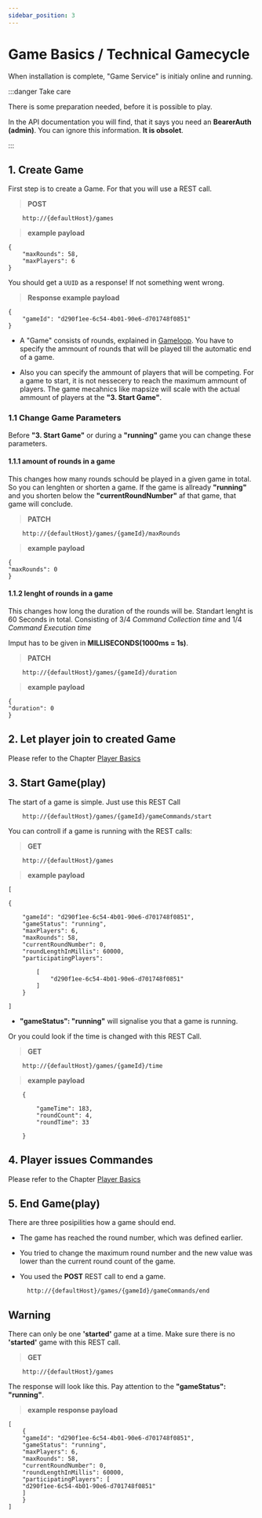 ```yaml
---
sidebar_position: 3
---
```


# Game Basics / Technical Gamecycle

When installation is complete, "Game Service" is initialy online and running.

:::danger Take care

There is some preparation needed, before it is possible to play.

In the API documentation you will find, that it says you need an **BearerAuth (admin)**. You can ignore this information. **It is obsolet**.  

:::

## 1. Create Game

First step is to create a Game. For that you will use a REST call.

>**POST**

        http://{defaultHost}/games

>**example payload**

    {
        "maxRounds": 58,
        "maxPlayers": 6
    }

You should get a `UUID` as a response! If not something went wrong.

>**Response example payload**

    {
        "gameId": "d290f1ee-6c54-4b01-90e6-d701748f0851"
    }


* A "Game" consists of rounds, explained in [Gameloop](/game/game.md). You have to specify the ammount of  rounds that will be played till the automatic end of a game.


* Also you can specify the ammount of players that will be competing. For a game to start, it is not nessecery to reach the maximum ammount of players. The game mecahnics like mapsize will scale with the actual ammount of players at the **"3. Start Game"**.

### 1.1 Change Game Parameters

Before **"3. Start Game"** or during a  **"running"** game you can change these parameters.

#### 1.1.1 amount of rounds in a game

This changes how many rounds schould be played in a given game in total.
So you can lenghten or shorten a game.
If the game is allready **"running"** and you shorten below the **"currentRoundNumber"** af that game, that game will conclude.

>**PATCH**

        http://{defaultHost}/games/{gameId}/maxRounds

>**example payload**

    {
    "maxRounds": 0
    }

#### 1.1.2 lenght of rounds in a game

This changes how long the duration of the rounds will be.
Standart lenght is 60 Seconds in total. Consisting of 3/4 *Command Collection time* and 1/4 *Command Execution time*

Imput has to be given in **MILLISECONDS(1000ms = 1s)**.

>**PATCH**

        http://{defaultHost}/games/{gameId}/duration

>**example payload**

    {
    "duration": 0
    }

## 2. Let player join to created Game

Please refer to the Chapter [Player Basics](https://the-microservice-dungeon.github.io/docs/quickGuide/howToBuildAPlayer)

## 3. Start Game(play)

The start of a game is simple. Just use this REST Call

        http://{defaultHost}/games/{gameId}/gameCommands/start

You can controll if a game is running with the REST calls:

>**GET**

        http://{defaultHost}/games

>**example payload**

    [

    {

        "gameId": "d290f1ee-6c54-4b01-90e6-d701748f0851",
        "gameStatus": "running",
        "maxPlayers": 6,
        "maxRounds": 58,
        "currentRoundNumber": 0,
        "roundLengthInMillis": 60000,
        "participatingPlayers": 

            [
                "d290f1ee-6c54-4b01-90e6-d701748f0851"
            ]
        }

    ]

* **"gameStatus": "running"** will signalise you that a game is running.

Or you could look if the time is changed with this REST Call.

>**GET**

        http://{defaultHost}/games/{gameId}/time

>**example payload**

        {

            "gameTime": 183,
            "roundCount": 4,
            "roundTime": 33

        }

## 4. Player issues Commandes

Please refer to the Chapter [Player Basics](https://the-microservice-dungeon.github.io/docs/quickGuide/howToBuildAPlayer)

## 5. End Game(play)

There are three posipilities how a game should end.

* The game has reached the round number, which was defined earlier.

* You tried to change the maximum round number and the new value was lower than the current round count of the game.

* You used the **POST** REST call to end a game.

        http://{defaultHost}/games/{gameId}/gameCommands/end

## Warning

There can only be one **'started'** game at a time.
Make sure there is no **'started'** game with this REST call.

> **GET**

        http://{defaultHost}/games

The response will look like this. Pay attention to the **"gameStatus": "running"**.

>**example response payload**

    [
        {
        "gameId": "d290f1ee-6c54-4b01-90e6-d701748f0851",
        "gameStatus": "running",
        "maxPlayers": 6,
        "maxRounds": 58,
        "currentRoundNumber": 0,
        "roundLengthInMillis": 60000,
        "participatingPlayers": [
        "d290f1ee-6c54-4b01-90e6-d701748f0851"
        ]
        }
    ]
